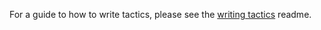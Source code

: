 For a guide to how to write tactics, please see the [writing tactics](https://github.com/avsm/signpost/blob/master/psp/docs/writing_tactics.md) readme.
